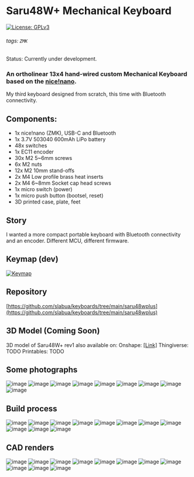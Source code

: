# Saru48W+ Mechanical Keyboard
[![License: GPLv3][GPLimg]][GPLurl]
###### tags: `ZMK`
Status: Currently under development.

### An ortholinear 13x4 hand-wired custom Mechanical Keyboard based on the [nice!nano](https://nicekeyboards.com/nice-nano).


My third keyboard designed from scratch, this time with Bluetooth connectivity.

## Components:
- 1x nice!nano (ZMK), USB-C and Bluetooth
- 1x 3.7V 503040 600mAh LiPo battery
- 48x switches
- 1x EC11 encoder
- 30x M2 5~6mm screws
- 6x M2 nuts
- 12x M2 10mm stand-offs
- 2x M4 Low profile brass heat inserts
- 2x M4 6~8mm Socket cap head screws
- 1x micro switch (power)
- 1x micro push button (bootsel, reset)
- 3D printed case, plate, feet

## Story
I wanted a more compact portable keyboard with Bluetooth connectivity and an encoder.
Different MCU, different firmware.

## Keymap (dev)
[![Keymap](https://github.com/slabua/zmk-config-saru48wplus/assets/1002978/47443eeb-35fa-4d99-ad9e-d1c6b2842979)](http://www.keyboard-layout-editor.com/#/gists/8c13f3b0b67861c5a3c0984de046201e)

## Repository
[https://github.com/slabua/keyboards/tree/main/saru48wplus](https://github.com/slabua/keyboards/tree/main/saru48wplus)

## 3D Model (Coming Soon)
3D model of Saru48W+ rev1 also available on:
Onshape: [[Link]](TODO)
Thingiverse: TODO
Printables: TODO

## Some photographs
![image](https://github.com/slabua/keyboards/assets/1002978/7cbdbf2c-9173-44c3-ab9f-07c1b83caa7c)
![image](https://github.com/slabua/keyboards/assets/1002978/f49a0240-3b6b-4026-83d5-b066946d8653)
![image](https://github.com/slabua/keyboards/assets/1002978/4909f4bc-c54f-4fd0-8d46-6a991f3022b0)
![image](https://github.com/slabua/keyboards/assets/1002978/507086c0-2434-46b4-9895-2915bd90a5b4)
![image](https://github.com/slabua/keyboards/assets/1002978/ec63af61-1834-47b2-b52e-2c3dc2776028)
![image](https://github.com/slabua/keyboards/assets/1002978/68b39e60-23fe-428d-97f7-c1831a34353e)
![image](https://github.com/slabua/keyboards/assets/1002978/eb7e915e-3f75-4404-a5ff-04dee946ad00)
![image](https://github.com/slabua/keyboards/assets/1002978/66bf642f-73ea-4aff-ad66-26168b467b67)
![image](https://github.com/slabua/keyboards/assets/1002978/5772218a-c72a-4ff7-82b5-11c6da3855b8)

## Build process
![image](https://github.com/slabua/keyboards/assets/1002978/4cb58867-4efb-459b-8fc5-4519719de89d)
![image](https://github.com/slabua/keyboards/assets/1002978/1f6ed8eb-f309-4f92-8630-cf080be857bd)
![image](https://github.com/slabua/keyboards/assets/1002978/72562a47-c6ce-4149-a67e-fd9e0815cccc)
![image](https://github.com/slabua/keyboards/assets/1002978/c5dc17f5-4c2b-4866-a793-8522ba32f32f)
![image](https://github.com/slabua/keyboards/assets/1002978/48c1e632-7061-40fe-8ccf-b8a7dee6eccb)
![image](https://github.com/slabua/keyboards/assets/1002978/71fa9056-d028-4f55-b223-708044b61f55)
![image](https://github.com/slabua/keyboards/assets/1002978/5afb5978-1475-47a2-a93f-7f73b37c3482)
![image](https://github.com/slabua/keyboards/assets/1002978/0a1f60c0-bd9b-416b-9306-67cfc989f138)
![image](https://github.com/slabua/keyboards/assets/1002978/6048e3d2-e3a7-498c-ac15-4242738d67bd)
![image](https://github.com/slabua/keyboards/assets/1002978/22d0a000-4006-4e3c-87f2-9bbd0ea39a78)
![image](https://github.com/slabua/keyboards/assets/1002978/6af41eae-44f1-45a7-92e6-69686196d07a)

## CAD renders
![image](https://github.com/slabua/keyboards/assets/1002978/34a0c4af-2874-478f-8691-2435aa4db40b)
![image](https://github.com/slabua/keyboards/assets/1002978/ca5a989d-b058-4dcb-90f2-2794bed38031)
![image](https://github.com/slabua/keyboards/assets/1002978/e11b33e0-69f9-4d44-a6ed-b6f49e34ee32)
![image](https://github.com/slabua/keyboards/assets/1002978/418ac9e8-8479-447b-ad82-dce737118230)
![image](https://github.com/slabua/keyboards/assets/1002978/e86b5576-2b9e-4b11-97dd-50dcce049ead)
![image](https://github.com/slabua/keyboards/assets/1002978/c9a6e2da-4a2b-43ba-888f-823e35cdd76c)
![image](https://github.com/slabua/keyboards/assets/1002978/a452c634-908b-4584-8f8d-2f23238ab288)
![image](https://github.com/slabua/keyboards/assets/1002978/926a12e7-d7d5-4f7c-86de-de1f53136a80)
![image](https://github.com/slabua/keyboards/assets/1002978/de7f0d18-ddb0-455a-a9a4-63d25c561b50)
![image](https://github.com/slabua/keyboards/assets/1002978/2d0a5caf-954d-4453-8e25-461f2514f6d8)
![image](https://github.com/slabua/keyboards/assets/1002978/5eaf283f-508b-4ece-9901-e120ef4a7bdf)


[GPLimg]: https://img.shields.io/badge/License-GPLv3-blue.svg
[GPLurl]: https://www.gnu.org/licenses/gpl-3.0
